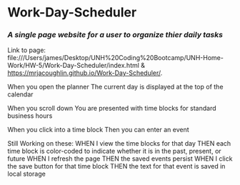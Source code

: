 # Work-Day-Scheduler

### _A single page website for a user to organize thier daily tasks_

Link to page:
file:///Users/james/Desktop/UNH%20Coding%20Bootcamp/UNH-Home-Work/HW-5/Work-Day-Scheduler/index.html &
https://mrjacoughlin.github.io/Work-Day-Scheduler/.

When you open the planner
The current day is displayed at the top of the calendar

When you scroll down
You are presented with time blocks for standard business hours

When you click into a time block
Then you can enter an event

Still Working on these:
WHEN I view the time blocks for that day
THEN each time block is color-coded to indicate whether it is in the past, present, or future
WHEN I refresh the page
THEN the saved events persist
WHEN I click the save button for that time block
THEN the text for that event is saved in local storage

